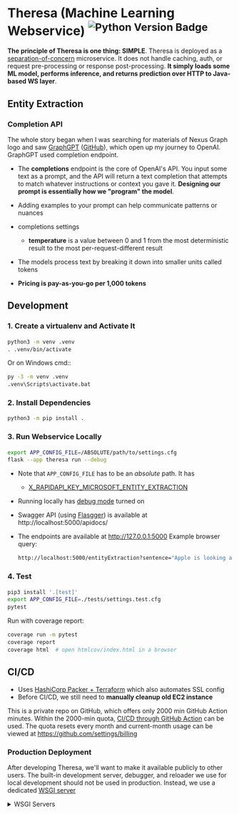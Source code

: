 Theresa (Machine Learning Webservice) <sup>![Python Version Badge][Python Version Badge]</sup>
==============================================================================================

**The principle of Theresa is one thing: SIMPLE**. Theresa is deployed as a
[separation-of-concern](https://stackoverflow.com/a/59492509) microservice. It does not handle caching, auth, or
request pre-processing or response post-processing. **It simply loads some ML model, performs inference, and returns
prediction over HTTP to Java-based WS layer**.

Entity Extraction
-----------------

### Completion API

The whole story began when I was searching for materials of Nexus Graph logo and saw 
[GraphGPT](https://www.youtube.com/watch?v=mYCIRcobukI&t=1s) ([GitHub](https://github.com/varunshenoy/GraphGPT)), which
open up my journey to OpenAI. GraphGPT used completion endpoint.

- The **completions** endpoint is the core of OpenAI's API. You input some text as a prompt, and the API will return a
  text completion that attempts to match whatever instructions or context you gave it. **Designing our prompt is
  essentially how we "program" the model**.
- Adding examples to your prompt can help communicate patterns or nuances
- completions settings

  - **temperature** is a value between 0 and 1 from the most deterministic result to the most
    per-request-different result

- The models process text by breaking it down into smaller units called tokens
- **Pricing is pay-as-you-go per 1,000 tokens**


Development
-----------

### 1. Create a virtualenv and Activate It

```bash
python3 -m venv .venv
. .venv/bin/activate
```

Or on Windows cmd::

```bash
py -3 -m venv .venv
.venv\Scripts\activate.bat
```

### 2. Install Dependencies

```bash
python3 -m pip install .
```

### 3. Run Webservice Locally

```bash
export APP_CONFIG_FILE=/ABSOLUTE/path/to/settings.cfg
flask --app theresa run --debug
```

- Note that `APP_CONFIG_FILE` has to be an _absolute_ path. It has

  - [X_RAPIDAPI_KEY_MICROSOFT_ENTITY_EXTRACTION](https://rapidapi.com/microsoft-azure-org-microsoft-cognitive-services/api/microsoft-text-analytics1/)

- Running locally has [debug mode][Flas debug mode] turned on
- Swagger API (using [Flasgger][Flasgger]) is available at http://localhost:5000/apidocs/
- The endpoints are available at http://127.0.0.1:5000 Example browser query:

  ```bash
  http://localhost:5000/entityExtraction?sentence="Apple is looking at buying U.K. startup for $1 billion"
  ```

### 4. Test

```bash
pip3 install '.[test]'
export APP_CONFIG_FILE=./tests/settings.test.cfg
pytest
```

Run with coverage report:

```bash
coverage run -m pytest
coverage report
coverage html  # open htmlcov/index.html in a browser
```

CI/CD
-----

- Uses [HashiCorp Packer + Terraform](./hashicorp) which also automates SSL config
- Before CI/CD, we still need to **manually cleanup old EC2 instance**

This is a private repo on GitHub, which offers only 2000 min GitHub Action minutes. Within the 2000-min quota,
[CI/CD through GitHub Action](.github/workflows/ci-cd.yml) can be used. The quota resets every month and current-month
usage can be viewed at https://github.com/settings/billing

### Production Deployment

After developing Theresa, we'll want to make it available publicly to other users. The built-in development server,
debugger, and reloader we use for local development should not be used in production. Instead, we use a dedicated
[WSGI server](#wsgi-servers)

<details>
<summary>WSGI Servers</summary>

A [Web Server Gateway Interface][WSGI] (WSGI) server implements the web server side of the WSGI interface for running
Python web applications.

#### Why is WSGI necessary?

A traditional web server does not understand or have any way to run Python applications. In the late 1990s, a developer
named Grisha Trubetskoy
[came up with an Apache module called mod_python](http://grisha.org/blog/2013/10/25/mod-python-the-long-story/) to
execute arbitrary Python code. For several years in the late 1990s and early 2000s, Apache configured with mod_python
ran most Python web applications.

However, mod_python wasn't a standard specification. It was just an implementation that allowed Python code to run on a
server. As mod_python's development stalled and security vulnerabilities were discovered there was recognition by the
community that a consistent way to execute Python code for web applications was needed.

Therefore the Python community came up with WSGI as a standard interface that modules and containers could implement.
WSGI is now the accepted approach for running Python web applications.

![Error loading wsgi-interface.png](./docs/wsgi-interface.png)

As shown in the above diagram, a WSGI server simply invokes a callable object on the WSGI application as defined by the
[PEP 3333][PEP 3333] standard.

</details>


[Flas debug mode]: https://flask.palletsprojects.com/en/latest/quickstart/#debug-mode
[Flasgger]: https://github.com/flasgger/flasgger

[PEP 3333]: https://qubitpi.github.io/peps/pep-3333.html
[Python Version Badge]: https://img.shields.io/badge/Python-3.10-brightgreen?style=flat-square&logo=python&logoColor=white

[WSGI]: https://www.fullstackpython.com/wsgi-servers.html
